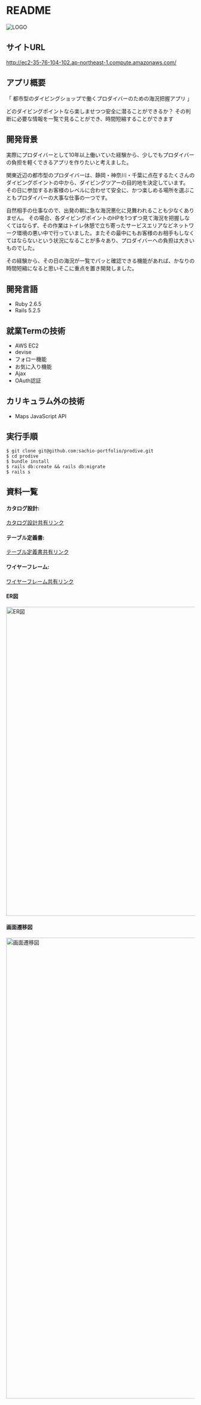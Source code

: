 # README
![LOGO](https://user-images.githubusercontent.com/73353020/135114462-cca78827-45a7-4c64-a9cf-5d3c32f0548e.png)

## サイトURL

http://ec2-35-76-104-102.ap-northeast-1.compute.amazonaws.com/


## アプリ概要

「 都市型のダイビングショップで働くプロダイバーのための海況把握アプリ 」

どのダイビングポイントなら楽しませつつ安全に潜ることができるか？
その判断に必要な情報を一覧で見ることができ、時間短縮することができます


## 開発背景

実際にプロダイバーとして10年以上働いていた経験から、少しでもプロダイバーの負担を軽くできるアプリを作りたいと考えました。

関東近辺の都市型のプロダイバーは、静岡・神奈川・千葉に点在するたくさんのダイビングポイントの中から、ダイビングツアーの目的地を決定しています。
その日に参加するお客様のレベルに合わせて安全に、かつ楽しめる場所を選ぶこともプロダイバーの大事な仕事の一つです。

自然相手の仕事なので、出発の朝に急な海況悪化に見舞われることも少なくありません。
その場合、各ダイビングポイントのHPを1つずつ見て海況を把握しなくてはならず、その作業はトイレ休憩で立ち寄ったサービスエリアなどネットワーク環境の悪い中で行っていました。またその最中にもお客様のお相手もしなくてはならないという状況になることが多々あり、プロダイバーへの負担は大きいものでした。

その経験から、その日の海況が一覧でパッと確認できる機能があれば、かなりの時間短縮になると思いそこに重点を置き開発しました。


## 開発言語

* Ruby 2.6.5
* Rails 5.2.5


## 就業Termの技術

* AWS EC2
* devise
* フォロー機能
* お気に入り機能
* Ajax
* OAuth認証


## カリキュラム外の技術

* Maps JavaScript API


## 実行手順

```shell
$ git clone git@github.com:sachio-portfolio/prodive.git
$ cd prodive
$ bundle install
$ rails db:create && rails db:migrate
$ rails s
```

## 資料一覧

#### カタログ設計:

[カタログ設計共有リンク](https://docs.google.com/spreadsheets/d/1AY3INxswIw8aCZM5NPOUZ_2eTNjEHSc35VDY_JFjl58/edit?usp=sharing "Googleスプレッドシートへ")

#### テーブル定義書:

[テーブル定義書共有リンク](https://docs.google.com/spreadsheets/d/1AY3INxswIw8aCZM5NPOUZ_2eTNjEHSc35VDY_JFjl58/edit?usp=sharing "Googleスプレッドシートへ")

#### ワイヤーフレーム:

[ワイヤーフレーム共有リンク](https://cacoo.com/diagrams/xto9GIk9M80VectF/B3049 "Cacooのサイトへ")

#### ER図

<img width="823" alt="ER図" src="https://user-images.githubusercontent.com/73353020/135113649-d42d63b7-428f-4239-9963-ce4c6e69ff96.png">

#### 画面遷移図

<img width="1227" alt="画面遷移図" src="https://user-images.githubusercontent.com/73353020/135113820-50aa8232-5c2a-4057-b3ee-930bf69d7a32.png">

